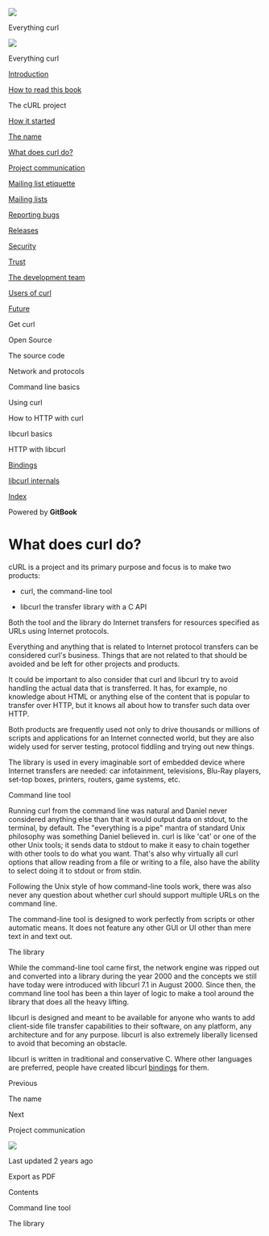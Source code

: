 <a href="../index.html" class="link-a079aa82--primary-53a25e66--logoLink-10d08504"></a>

<img src="https://gblobscdn.gitbook.com/orgs%2F-LxuH0qSm4xO9nWfEBlB%2Favatar.png?alt=media" class="image-67b14f24--avatar-1c1d03ec" />

<span class="text-4505230f--UIH400-4e41e82a--textContentFamily-49a318e1--spaceNameText-677c2969">Everything curl</span>

<a href="../index.html" class="link-a079aa82--primary-53a25e66--logoLink-10d08504"></a>

<img src="https://gblobscdn.gitbook.com/orgs%2F-LxuH0qSm4xO9nWfEBlB%2Favatar.png?alt=media" class="image-67b14f24--avatar-1c1d03ec" />

<span class="text-4505230f--UIH400-4e41e82a--textContentFamily-49a318e1--spaceNameText-677c2969">Everything curl</span>

<a href="../index.html" class="navButton-94f2579c--navButtonClickable-161b88ca"><span class="text-4505230f--UIH300-2063425d--textContentFamily-49a318e1--navButtonLabel-14a4968f">Introduction</span></a>

<a href="../how-to-read.html" class="navButton-94f2579c--navButtonClickable-161b88ca"><span class="text-4505230f--UIH300-2063425d--textContentFamily-49a318e1--navButtonLabel-14a4968f">How to read this book</span></a>

<span class="text-4505230f--UIH300-2063425d--textContentFamily-49a318e1--navButtonLabel-14a4968f">The cURL project</span>

<a href="started.html" class="navButton-94f2579c--pageItemWithChildrenNested-2c5d8183--navButtonClickable-161b88ca"><span class="text-4505230f--UIH300-2063425d--textContentFamily-49a318e1--navButtonLabel-14a4968f">How it started</span></a>

<a href="name.html" class="navButton-94f2579c--pageItemWithChildrenNested-2c5d8183--navButtonClickable-161b88ca"><span class="text-4505230f--UIH300-2063425d--textContentFamily-49a318e1--navButtonLabel-14a4968f">The name</span></a>

<a href="does.html" class="navButton-94f2579c--pageItemWithChildrenNested-2c5d8183--navButtonClickable-161b88ca--navButtonOpened-6a88552e"><span class="text-4505230f--UIH300-2063425d--textContentFamily-49a318e1--navButtonLabel-14a4968f">What does curl do?</span></a>

<a href="comm.html" class="navButton-94f2579c--pageItemWithChildrenNested-2c5d8183--navButtonClickable-161b88ca"><span class="text-4505230f--UIH300-2063425d--textContentFamily-49a318e1--navButtonLabel-14a4968f">Project communication</span></a>

<a href="etiquette.html" class="navButton-94f2579c--pageItemWithChildrenNested-2c5d8183--navButtonClickable-161b88ca"><span class="text-4505230f--UIH300-2063425d--textContentFamily-49a318e1--navButtonLabel-14a4968f">Mailing list etiquette</span></a>

<a href="maillists.html" class="navButton-94f2579c--pageItemWithChildrenNested-2c5d8183--navButtonClickable-161b88ca"><span class="text-4505230f--UIH300-2063425d--textContentFamily-49a318e1--navButtonLabel-14a4968f">Mailing lists</span></a>

<a href="bugs.html" class="navButton-94f2579c--pageItemWithChildrenNested-2c5d8183--navButtonClickable-161b88ca"><span class="text-4505230f--UIH300-2063425d--textContentFamily-49a318e1--navButtonLabel-14a4968f">Reporting bugs</span></a>

<a href="releases.html" class="navButton-94f2579c--pageItemWithChildrenNested-2c5d8183--navButtonClickable-161b88ca"><span class="text-4505230f--UIH300-2063425d--textContentFamily-49a318e1--navButtonLabel-14a4968f">Releases</span></a>

<a href="security.html" class="navButton-94f2579c--pageItemWithChildrenNested-2c5d8183--navButtonClickable-161b88ca"><span class="text-4505230f--UIH300-2063425d--textContentFamily-49a318e1--navButtonLabel-14a4968f">Security</span></a>

<a href="trust.html" class="navButton-94f2579c--pageItemWithChildrenNested-2c5d8183--navButtonClickable-161b88ca"><span class="text-4505230f--UIH300-2063425d--textContentFamily-49a318e1--navButtonLabel-14a4968f">Trust</span></a>

<a href="devteam.html" class="navButton-94f2579c--pageItemWithChildrenNested-2c5d8183--navButtonClickable-161b88ca"><span class="text-4505230f--UIH300-2063425d--textContentFamily-49a318e1--navButtonLabel-14a4968f">The development team</span></a>

<a href="users.html" class="navButton-94f2579c--pageItemWithChildrenNested-2c5d8183--navButtonClickable-161b88ca"><span class="text-4505230f--UIH300-2063425d--textContentFamily-49a318e1--navButtonLabel-14a4968f">Users of curl</span></a>

<a href="future.html" class="navButton-94f2579c--pageItemWithChildrenNested-2c5d8183--navButtonClickable-161b88ca"><span class="text-4505230f--UIH300-2063425d--textContentFamily-49a318e1--navButtonLabel-14a4968f">Future</span></a>

<span class="text-4505230f--UIH300-2063425d--textContentFamily-49a318e1--navButtonLabel-14a4968f">Get curl</span>

<span class="text-4505230f--UIH300-2063425d--textContentFamily-49a318e1--navButtonLabel-14a4968f">Open Source</span>

<span class="text-4505230f--UIH300-2063425d--textContentFamily-49a318e1--navButtonLabel-14a4968f">The source code</span>

<span class="text-4505230f--UIH300-2063425d--textContentFamily-49a318e1--navButtonLabel-14a4968f">Network and protocols</span>

<span class="text-4505230f--UIH300-2063425d--textContentFamily-49a318e1--navButtonLabel-14a4968f">Command line basics</span>

<span class="text-4505230f--UIH300-2063425d--textContentFamily-49a318e1--navButtonLabel-14a4968f">Using curl</span>

<span class="text-4505230f--UIH300-2063425d--textContentFamily-49a318e1--navButtonLabel-14a4968f">How to HTTP with curl</span>

<span class="text-4505230f--UIH300-2063425d--textContentFamily-49a318e1--navButtonLabel-14a4968f">libcurl basics</span>

<span class="text-4505230f--UIH300-2063425d--textContentFamily-49a318e1--navButtonLabel-14a4968f">HTTP with libcurl</span>

<a href="../bindings.html" class="navButton-94f2579c--navButtonClickable-161b88ca"><span class="text-4505230f--UIH300-2063425d--textContentFamily-49a318e1--navButtonLabel-14a4968f">Bindings</span></a>

<a href="../internals.html" class="navButton-94f2579c--navButtonClickable-161b88ca"><span class="text-4505230f--UIH300-2063425d--textContentFamily-49a318e1--navButtonLabel-14a4968f">libcurl internals</span></a>

<a href="../bookindex.html" class="navButton-94f2579c--navButtonClickable-161b88ca"><span class="text-4505230f--UIH300-2063425d--textContentFamily-49a318e1--navButtonLabel-14a4968f">Index</span></a>

<a href="https://www.gitbook.com/?utm_source=content&amp;utm_medium=trademark&amp;utm_campaign=curl-1" class="reset-3c756112--trademark-a8da4b94"></a>

<span class="text-4505230f--TextH200-a3425406--textUIFamily-5ebd8e40">Powered by **GitBook**</span>

<span class="text-4505230f--DisplayH900-bfb998fa--textContentFamily-49a318e1">What does curl do?</span>
=======================================================================================================

<span class="text-4505230f--UIH300-2063425d--textUIFamily-5ebd8e40--text-8ee2c8b2"></span>

<span class="text-4505230f--UIH300-2063425d--textUIFamily-5ebd8e40--text-8ee2c8b2"></span>

<span class="text-4505230f--TextH400-3033861f--textContentFamily-49a318e1"><span data-key="230d3918780f4923b20ad0a87f31df67"><span data-offset-key="230d3918780f4923b20ad0a87f31df67:0">cURL is a project and its primary purpose and focus is to make two products:</span></span></span>

-   <span class="text-4505230f--TextH400-3033861f--textContentFamily-49a318e1"><span data-key="96d78f0d8fd04c099090baccbe1280c2"><span data-offset-key="96d78f0d8fd04c099090baccbe1280c2:0">curl, the command-line tool</span></span></span>

-   <span class="text-4505230f--TextH400-3033861f--textContentFamily-49a318e1"><span data-key="fabdea81013841abb3372ac434929e3e"><span data-offset-key="fabdea81013841abb3372ac434929e3e:0">libcurl the transfer library with a C API</span></span></span>

<span class="text-4505230f--TextH400-3033861f--textContentFamily-49a318e1"><span data-key="25173452109747feaeb92e79e66efc3b"><span data-offset-key="25173452109747feaeb92e79e66efc3b:0">Both the tool and the library do Internet transfers for resources specified as URLs using Internet protocols.</span></span></span>

<span class="text-4505230f--TextH400-3033861f--textContentFamily-49a318e1"><span data-key="173c444b173747e3a3ab5a863e3c4ca8"><span data-offset-key="173c444b173747e3a3ab5a863e3c4ca8:0">Everything and anything that is related to Internet protocol transfers can be considered curl's business. Things that are not related to that should be avoided and be left for other projects and products.</span></span></span>

<span class="text-4505230f--TextH400-3033861f--textContentFamily-49a318e1"><span data-key="394332c89e324e4593212c5472d1d201"><span data-offset-key="394332c89e324e4593212c5472d1d201:0">It could be important to also consider that curl and libcurl try to avoid handling the actual data that is transferred. It has, for example, no knowledge about HTML or anything else of the content that is popular to transfer over HTTP, but it knows all about how to transfer such data over HTTP.</span></span></span>

<span class="text-4505230f--TextH400-3033861f--textContentFamily-49a318e1"><span data-key="9839cc3058a24d2cbcf912eedd409358"><span data-offset-key="9839cc3058a24d2cbcf912eedd409358:0">Both products are frequently used not only to drive thousands or millions of scripts and applications for an Internet connected world, but they are also widely used for server testing, protocol fiddling and trying out new things.</span></span></span>

<span class="text-4505230f--TextH400-3033861f--textContentFamily-49a318e1"><span data-key="21cc2cdeea8247adb9111211c9fb4f9f"><span data-offset-key="21cc2cdeea8247adb9111211c9fb4f9f:0">The library is used in every imaginable sort of embedded device where Internet transfers are needed: car infotainment, televisions, Blu-Ray players, set-top boxes, printers, routers, game systems, etc.</span></span></span>

<span class="text-4505230f--HeadingH700-04e1a2a3--textContentFamily-49a318e1"><span data-key="66669571011743ec9bd5d49bd7e2fc5b"><span data-offset-key="66669571011743ec9bd5d49bd7e2fc5b:0">Command line tool</span></span></span>

<span class="text-4505230f--TextH400-3033861f--textContentFamily-49a318e1"><span data-key="9fe493de3f8443a3a03a84435d563f91"><span data-offset-key="9fe493de3f8443a3a03a84435d563f91:0">Running curl from the command line was natural and Daniel never considered anything else than that it would output data on stdout, to the terminal, by default. The "everything is a pipe" mantra of standard Unix philosophy was something Daniel believed in. curl is like 'cat' or one of the other Unix tools; it sends data to stdout to make it easy to chain together with other tools to do what you want. That's also why virtually all curl options that allow reading from a file or writing to a file, also have the ability to select doing it to stdout or from stdin.</span></span></span>

<span class="text-4505230f--TextH400-3033861f--textContentFamily-49a318e1"><span data-key="317a3b8556a14af6a1535a558d387502"><span data-offset-key="317a3b8556a14af6a1535a558d387502:0">Following the Unix style of how command-line tools work, there was also never any question about whether curl should support multiple URLs on the command line.</span></span></span>

<span class="text-4505230f--TextH400-3033861f--textContentFamily-49a318e1"><span data-key="2b26c12cb8c8402a85e7752263b04453"><span data-offset-key="2b26c12cb8c8402a85e7752263b04453:0">The command-line tool is designed to work perfectly from scripts or other automatic means. It does not feature any other GUI or UI other than mere text in and text out.</span></span></span>

<span class="text-4505230f--HeadingH700-04e1a2a3--textContentFamily-49a318e1"><span data-key="4482d9d9a7f7450ab88e83eba899d85d"><span data-offset-key="4482d9d9a7f7450ab88e83eba899d85d:0">The library</span></span></span>

<span class="text-4505230f--TextH400-3033861f--textContentFamily-49a318e1"><span data-key="7c6e9facb53345d7be56347f91f9aa15"><span data-offset-key="7c6e9facb53345d7be56347f91f9aa15:0">While the command-line tool came first, the network engine was ripped out and converted into a library during the year 2000 and the concepts we still have today were introduced with libcurl 7.1 in August 2000. Since then, the command line tool has been a thin layer of logic to make a tool around the library that does all the heavy lifting.</span></span></span>

<span class="text-4505230f--TextH400-3033861f--textContentFamily-49a318e1"><span data-key="18a1a11f691d420faa65a48c098a370f"><span data-offset-key="18a1a11f691d420faa65a48c098a370f:0">libcurl is designed and meant to be available for anyone who wants to add client-side file transfer capabilities to their software, on any platform, any architecture and for any purpose. libcurl is also extremely liberally licensed to avoid that becoming an obstacle.</span></span></span>

<span class="text-4505230f--TextH400-3033861f--textContentFamily-49a318e1"><span data-key="f6cf8ecd9bf7465eb5e1bab81d474291"><span data-offset-key="f6cf8ecd9bf7465eb5e1bab81d474291:0">libcurl is written in traditional and conservative C. Where other languages are preferred, people have created libcurl </span></span><a href="../bindings.html" class="link-a079aa82--primary-53a25e66--link-faf6c434"><span data-key="99ea22a21e334d02a829f200c204ef21"><span data-offset-key="99ea22a21e334d02a829f200c204ef21:0">bindings</span></span></a><span data-key="47ef59a04abb4d7eb1a5404057a01ae6"><span data-offset-key="47ef59a04abb4d7eb1a5404057a01ae6:0"> for them.</span></span></span>

<a href="name.html" class="reset-3c756112--card-6570f064--whiteCard-fff091a4--cardPrevious-56a5e674"></a>

<span class="text-4505230f--TextH200-a3425406--textContentFamily-49a318e1">Previous</span>

<span class="text-4505230f--UIH400-4e41e82a--textContentFamily-49a318e1">The name</span>

<a href="comm.html" class="reset-3c756112--card-6570f064--whiteCard-fff091a4--cardNext-19241c42"></a>

<span class="text-4505230f--TextH200-a3425406--textContentFamily-49a318e1">Next</span>

<span class="text-4505230f--UIH400-4e41e82a--textContentFamily-49a318e1">Project communication</span>

<img src="https://avatars.githubusercontent.com/u/66654881?v=4" class="image-67b14f24--avatar-1c1d03ec" />

<span class="text-4505230f--TextH200-a3425406--textContentFamily-49a318e1">Last updated 2 years ago</span>

<span class="text-4505230f--UIH300-2063425d--textUIFamily-5ebd8e40">Export as PDF</span>

<span class="text-4505230f--InfoH100-1e92e1d1--textContentFamily-49a318e1">Contents</span>

<a href="does.html#command-line-tool" class="reset-3c756112--menuItem-aa02f6ec--menuItemLight-757d5235--menuItemInline-173bdf97--pageTocItem-f4427024"></a>

<span class="text-4505230f--UIH300-2063425d--textContentFamily-49a318e1"><span class="text-4505230f--UIH200-50ead35f--textContentFamily-49a318e1">Command line tool</span></span>

<a href="does.html#the-library" class="reset-3c756112--menuItem-aa02f6ec--menuItemLight-757d5235--menuItemInline-173bdf97--pageTocItem-f4427024"></a>

<span class="text-4505230f--UIH300-2063425d--textContentFamily-49a318e1"><span class="text-4505230f--UIH200-50ead35f--textContentFamily-49a318e1">The library</span></span>
